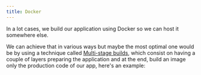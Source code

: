 ```yaml
---
title: Docker
---
```


In a lot cases, we build our application using Docker so we can host it somewhere else.

We can achieve that in various ways but maybe the most optimal one would be by using a technique called [Multi-stage builds](https://docs.docker.com/build/building/multi-stage/), which consist on having a couple of layers preparing the application and at the end, build an image only the production code of our app, here's an example:
